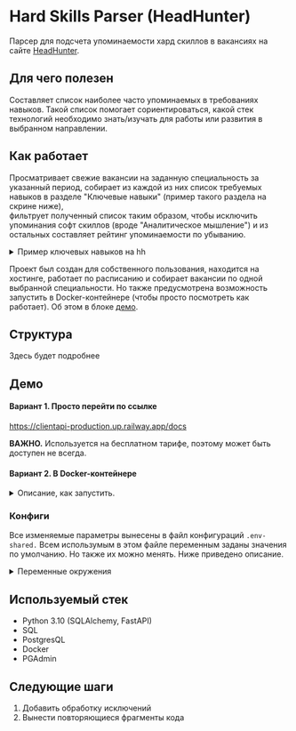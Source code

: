 # Hard Skills Parser (HeadHunter)

Парсер для подсчета упоминаемости хард скиллов в вакансиях на сайте [HeadHunter](https://hh.ru/).

## Для чего полезен

Составляет список наиболее часто упоминаемых в требованиях навыков.
Такой список помогает сориентироваться, какой стек технологий необходимо знать/изучать для работы или развития в выбранном направлении. 


## Как работает

Просматривает свежие вакансии на заданную специальность за указанный период, собирает из каждой из них список требуемых
навыков в разделе "Ключевые навыки" (пример такого раздела на скрине ниже),  
фильтрует полученный список таким образом, чтобы исключить упоминания софт скиллов (вроде "Аналитическое мышление") и из остальных
составляет рейтинг упоминаемости по убыванию. 

<details>
  <summary>Пример ключевых навыков на hh</summary>
    
![Image alt](https://github.com/lenorium/images_for_readme/blob/main/key_skills.png)
    
</details>

Проект был создан для собственного пользования, находится на хостинге, работает по расписанию и
собирает вакансии по одной выбранной специальности. Но также предусмотрена возможность запустить в Docker-контейнере (чтобы просто посмотреть как работает). 
Об этом в блоке [демо](#демо).

## Структура

Здесь будет подробнее


## Демо

#### Вариант 1. Просто перейти по ссылке

https://clientapi-production.up.railway.app/docs

**ВАЖНО.** Используется на бесплатном тарифе, поэтому может быть доступен не всегда.


#### Вариант 2. В Docker-контейнере


<details>
  <summary>Описание, как запустить.</summary>

1. У вас должен быть установлен [Docker](https://www.docker.com/products/docker-desktop/)
2. Склонировать проект
3. В терминале/консоли, находясь в папке с проектом (```<path>/hh_reader/```), запустить контейнеры
    
    ```bash
    docker-compose up -d
    ```
4. Подождать, когда все поднимется. В логах докера можно будет увидеть, что начался парсинг hh и сбор информации о вакансиях.
5. В браузере перейти по адресу http://0.0.0.0:8000/ или http://127.0.0.1:8000/ (что более вероятно, если у вас Safari). 
Если все работает, вы это поймете без дополнительных комментариев. если нет - тоже.
6. Перейти на http://0.0.0.0:8000/docs для открытия документации в Swagger. Там должно быть все понятно.

**Дополнительно**

Структуру БД можно посмотреть перейдя по адресу http://0.0.0.0:8001/ (или http://127.0.0.1:8001/) в PGAdmin-е. 
1. Логин и пароль для авторизации указаны в файле ```.env-shared```. 
2. Далее, когда откроется дашборд, нажать на ```Add New Server```. 
3. В качестве имени сервера указать любое на свое усмотрение, во вкладке Connection в поле ```Host``` указать ```db```. 
Пароль все тот же.
5. Если все хорошо, должен открыться список баз данных, среди которых будет искомая. 

</details>


### Конфиги

Все изменяемые параметры вынесены в файл конфигураций ```.env-shared.```
Всем использумым в этом файле переменным заданы значения по умолчанию. Но также их можно менять.
Ниже приведено описание. 

<details>
  <summary>Переменные окружения</summary>

|Имя переменной|Назначение|Возможные значения|
|--------------|----------|---|
|SEARCH_TEXT| Название интересующей специальности| Любое название специальности. Без кавычек|
|SEARCH_FIELD| Область поиска. Определяет, где hh будет искать вхождения текста в переменной (в названии вакансии, в описании или в названии компании)|```name, company_name, description```. Согласно [документации API HH](https://api.hh.ru/openapi/redoc#tag/Obshie-spravochniki/paths/~1dictionaries/get)|
|SEARCH_AREA| Регион поиска (страна, горд и тд)| Возможные значения описаны в [справочнике регионов API HH](https://api.hh.ru/areas)|
|SEARCH_PER_PAGE| Количество результатов на одной странице| Не более 100|
|SEARCH_ORDER_BY| Сортировка списка вакансий| ```publication_time, salary_desc, salary_asc, relevance, distance```. [Документация API HH](https://api.hh.ru/openapi/redoc#tag/Obshie-spravochniki/paths/~1dictionaries/get)|
|SEARCH_DATE_TO| Дата, до которой искать вакансии| В формате ```%Y-%m-%d```. Если оставить пустым, то берется текущая дата| 
|RUN_BY_SCHEDULE| Запускать ли по расписанию| True, False|
|SEARCH_RUN_AT| Время запуска поиска вакансий (если используется расписание)| Время в формате ```HH:mm```|
|SEARCH_EVERY_N_DAYS| Запускать поиск вакансий каждые ... дней| Целое число|
|SEND_MSG_AT| Время составления списка навыков и отправки сообщения| Время в формате ```HH:mm```|
|SEND_MSG_EVERY_N_DAYS|Присылать сообщение со списком навыков каждые ... дней| Целое число|

</details>

## Используемый стек
- Python 3.10 (SQLAlchemy, FastAPI)
- SQL
- PostgresQL
- Docker
- PGAdmin

## Следующие шаги
1. Добавить обработку исключений
2. Вынести повторяющиеся фрагменты кода
